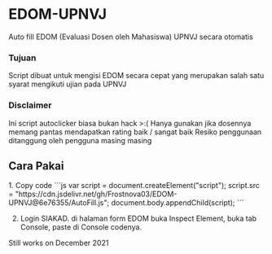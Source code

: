 # EDOM-UPNVJ
Auto fill EDOM (Evaluasi Dosen oleh Mahasiswa) UPNVJ secara otomatis

<h3> Tujuan </h3>
Script dibuat untuk mengisi EDOM secara cepat yang merupakan salah satu syarat mengikuti ujian pada UPNVJ
 
<h3> Disclaimer </h3>
<p>Ini script autoclicker biasa bukan hack >:(
Hanya gunakan jika dosennya memang pantas mendapatkan rating baik / sangat baik
Resiko penggunaan ditanggung oleh pengguna masing masing</p>


<h2>Cara Pakai</h2>
1. Copy code
```js
var script = document.createElement("script");
script.src = "https://cdn.jsdelivr.net/gh/Frostnova03/EDOM-UPNVJ@6e76355/AutoFill.js";
document.body.appendChild(script);
```

2. Login SIAKAD. di halaman form EDOM buka Inspect Element, buka tab Console, paste di Console codenya.

Still works on December 2021

